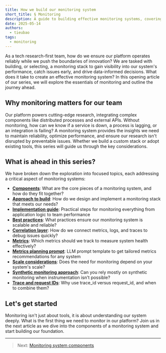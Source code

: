 ```yaml
---
title: How we build our monitoring system
short_title: § Monitoring 
description: A guide to building effective monitoring systems, covering components, implementation, metrics, correlation, and scaling strategies for tech teams.
date: 2025-05-14
authors:
  - tieubao
tags:
  - monitoring
---
```


As a tech research-first team, how do we ensure our platform operates reliably while we push the boundaries of innovation? We are tasked with building, or selecting, a monitoring stack to gain visibility into our system's performance, catch issues early, and drive data-informed decisions. What does it take to create an effective monitoring system? In this opening article of our series, we will explore the essentials of monitoring and outline the journey ahead.

## Why monitoring matters for our team

Our platform powers cutting-edge research, integrating complex components like distributed processes and external APIs. Without monitoring, how can we know if a service is down, a process is lagging, or an integration is failing? A monitoring system provides the insights we need to maintain reliability, optimize performance, and ensure our research isn't disrupted by preventable issues. Whether we build a custom stack or adopt existing tools, this series will guide us through the key considerations.

## What is ahead in this series?

We have broken down the exploration into focused topics, each addressing a critical aspect of monitoring systems:

- **[Components](components.md)**: What are the core pieces of a monitoring system, and how do they fit together?
- **[Approach to build](approach-to-build.md)**: How do we design and implement a monitoring stack that meets our needs?
- **[Implementation guide](implementation-guide.md)**: Practical steps for monitoring everything from application logic to team performance
- **[Best practices](best-practices.md)**: What practices ensure our monitoring system is scalable and reliable?
- **[Correlation layer](correlation-layer.md)**: How do we connect metrics, logs, and traces to debug issues quickly?
- **[Metrics](metrics.md)**: Which metrics should we track to measure system health effectively?
- **[Metrics planning prompt](metrics-planning-prompt.md)**: LLM prompt template to get tailored metrics recommendations for any system
- **[Scale considerations](scale.md)**: Does the need for monitoring depend on your system's scale?
- **[Synthetic monitoring approach](synthetic-only.md)**: Can you rely mostly on synthetic monitoring when instrumentation isn't possible?
- **[Trace and request IDs](request-and-trace.md)**: Why use trace_id versus request_id, and when to combine them?

## Let's get started

Monitoring isn't just about tools, it is about understanding our system deeply. What is the first thing we need to monitor in our platform? Join us in the next article as we dive into the components of a monitoring system and start building our foundation.

---

> Next: [Monitoring system components](components.md)
